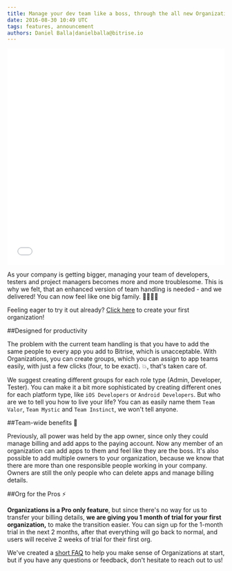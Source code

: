 ```yaml
---
title: Manage your dev team like a boss, through the all new Organizations
date: 2016-08-30 10:49 UTC
tags: features, announcement
authors: Daniel Balla|danielballa@bitrise.io
---
```


<iframe src="//giphy.com/embed/MZyatCJUNYCVG" width="100%" height="500" frameBorder="0" class="giphy-embed" allowFullScreen></iframe><a href="http://giphy.com/gifs/pokemon-team-rocket-s01e04-MZyatCJUNYCVG"></a>

As your company is getting bigger, managing your team of developers, testers and project managers becomes more and more troublesome. This is why we felt, that an enhanced version of team handling is needed - and we delivered! You can now feel like one big family. 👨‍👩‍👧‍👦

Feeling eager to try it out already? [Click here](https://www.bitrise.io/me/profile#/create_organization) to create your first organization!

##Designed for productivity

The problem with the current team handling is that you have to add the same people to every app you add to Bitrise, which is unacceptable. With Organizations, you can create groups, which you can assign to app teams easily, with just a few clicks (four, to be exact). 💥, that's taken care of.

We suggest creating different groups for each role type (Admin, Developer, Tester). You can make it a bit more sophisticated by creating different ones for each platform type, like `iOS Developers` or `Android Developers`. But who are we to tell you how to live your life? You can as easily name them `Team Valor`, `Team Mystic` and `Team Instinct`, we won't tell anyone.

##Team-wide benefits 🐙

Previously, all power was held by the app owner, since only they could manage billing and add apps to the paying account. Now any member of an organization can add apps to them and feel like they are the boss.
It's also possible to add multiple owners to your organization, because we know that there are more than one responsible people working in your company. Owners are still the only people who can delete apps and manage billing details.

##Org for the Pros ⚡️

**Organizations is a Pro only feature**, but since there's no way for us to transfer your billing details, **we are giving you 1 month of trial for your first organization,** to make the transition easier. You can sign up for the 1-month trial in the next 2 months, after that everything will go back to normal, and users will receive 2 weeks of trial for their first org.

We've created a [short FAQ](http://devcenter.bitrise.io/v1.0/docs/organization-faq) to help you make sense of Organizations at start, but if you have any questions or feedback, don't hesitate to reach out to us!
